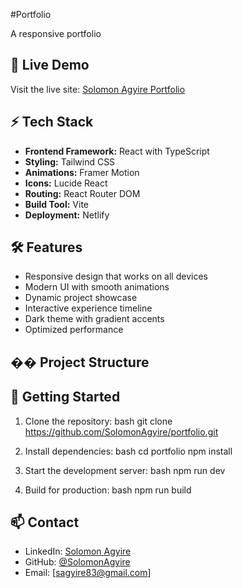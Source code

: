 #Portfolio

A responsive portfolio

## 🚀 Live Demo

Visit the live site: [Solomon Agyire Portfolio](https://solomonagyire.netlify.app/)

## ⚡ Tech Stack

- **Frontend Framework:** React with TypeScript
- **Styling:** Tailwind CSS
- **Animations:** Framer Motion
- **Icons:** Lucide React
- **Routing:** React Router DOM
- **Build Tool:** Vite
- **Deployment:** Netlify

## 🛠️ Features

- Responsive design that works on all devices
- Modern UI with smooth animations
- Dynamic project showcase
- Interactive experience timeline
- Dark theme with gradient accents
- Optimized performance

## ��️ Project Structure 


## 🚀 Getting Started

1. Clone the repository:
bash
git clone https://github.com/SolomonAgyire/portfolio.git

2. Install dependencies:
bash
cd portfolio
npm install

3. Start the development server:
bash
npm run dev

4. Build for production:
bash
npm run build

## 📫 Contact

- LinkedIn: [Solomon Agyire](https://www.linkedin.com/in/solomon-agyire/)
- GitHub: [@SolomonAgyire](https://github.com/SolomonAgyire)
- Email: [sagyire83@gmail.com]

